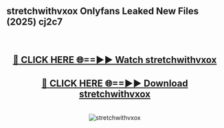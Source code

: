 <h2>stretchwithvxox Onlyfans Leaked New Files (2025) cj2c7</h2>
<br>
<div align="center">
<h2><a href="https://mediafiles.top/stretchwithvxox&ref=git" rel="nofollow">🔴 CLICK HERE 🌐==►► Watch stretchwithvxox</a></h2>
<h2><a href="https://mediafiles.top/stretchwithvxox&ref=git" rel="nofollow">🔴 CLICK HERE 🌐==►► Download stretchwithvxox</a></h2>
<br>
<a href="https://mediafiles.top/stretchwithvxox&ref=git" rel="nofollow" data-target="animated-image.originalLink"><img src="https://i.ibb.co.com/xMMVF88/686577567.gif" alt="stretchwithvxox" style="max-width: 100%; display: inline-block;" data-target="animated-image.originalImage"></a>
</div>
<br>
<br>